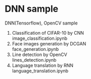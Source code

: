 # DNN sample
DNN(Tensorflow), OpenCV sample

1. Classification of CIFAR-10 by CNN  
image_classification.ipynb
1. Face images generation by DCGAN  
face_generation.ipynb
1. Line detection by OpenCV  
lines_detection.ipynb
1. Language translation by RNN  
language_translation.ipynb
